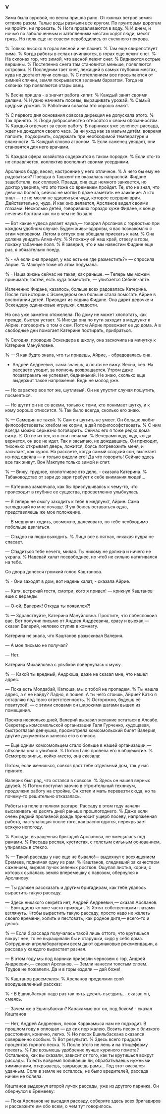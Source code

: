 ### V

Зима была суровой, но весна пришла рано.
От южных ветров земля оттаяла разом.
Талые воды размыли все кругом.
По грунтовым дорогам ни пройти, ни проехать.
% Ноги проваливаются в воду.
% И днем, и ночью по заболоченным и затопленным местам ходят люди, месят грязь.
Но поля еще не совсем освободились от снежного покрова.

% Только высоко в горах весной и не пахнет.
% Там еще свирепствует зима.
% Когда работы в селах начинаются, в горах еще лежит снег.
% На склонах гор, что зимой, что весной лежит снег.
% Виднеются острые вершины.
% Постепенно снега там становится меньше, появляются островки.
% Последним тает снег, лежащий в самых глубоких местах, куда не достают лучи солнца.
% С потеплением все просыпаются от зимней спячки, земля покрывается зеленым бархатом.
Тогда на склонах гор появляются отары овец.

% Весна пришла - а значит работа кипит.
% Каждый занят своими делами.
% Нужно начинать посевы, выращивать урожай.
% Самый щедрый урожай.
% Работники совхоза это хорошо знают.

% С первого дня основания совхоза дирекция не допускала этого.
% Так принято.
% Люди добросовестно относятся к своим обязанностям.
% Каждый отвечает за свою работу.
В парниках уже зеленеет рассада, ждет не дождется своего часа.
За ни уход как за малым дитём: вовремя папоить, подкормить, содержать при необходимой температуре и влажности.
% Каждый словно агроном.
% Если саженец увядает, они становятся для него врачами.

% Каждая сфера хозяйства содержится в таком порядке.
% Если кто-то не справляется, коллектив восполнит своими усердиями.

Арсланов бодр, весел, настроение у него отличное.
% А чего бы ему не радоваться?
Поездка в Ташкент не оказалась напраспой.
Фидане защебетала, как соловей.
Правда, она еще немного заикается, но доктор уверила, что это тоже со временем пройдет.
Те, кто не знал, что девочка болела, сейчас не могли б даже заметить ее заикание.
А кто знал — те не могли не удивляться чуду, которое свершил врач.
Действительно, чудо.
И как оно делается, Арсланов видел своими глазами.
Несколько детей, говоривших гораздо хуже Фидане, к концу лечения болтали как ни в чем не бывало.

— Вот какие чудеса делает наука,— говорил Арсланов с гордостью при каждом удобном случае.
Будем живы-здоровы, я вас познакомлю с этим человеком.
Летом в отпуск она обещала приехать к нам.
% Она должна увидеть Алма-Ату.
% Я покажу ей наш край, отвезу в горы, покажу табачные поля.
% Я заверил, что и мы навестим Фидане еще раз, я обязательно поеду.

% - «А если она приедет, у нас есть ее где разместить?» — спросила Айрие.
% Макпуле тоже об этом подумала.

% - Наша жизнь сейчас не такая, как раньше.
— Теперь мы можем принимать гостей, есть куда поместить, — улыбается Себиля-апте.

Излечению Фидане, казалось, больше всех радовалась Катерина.
После той истории с Эскендером она больше стала помогать Айрие в воспитании детей.
Приводит из садика Фидане.
Она дарит девочке и Эскендеру одинаковые игрушки, сладости.

Но она уже заметно отяжелела.
По дому не может хлопотать, как прежде, быстра устает.
% Иногда она по пути заходит в медпункт к Айрие.
поговорить о том о сем.
Потом Айрие провожает ее до дома.
А в свободные дни помогает Катерине постирать, прибраться.

% Сегодня, проводив Эскендера в школу, она заскочила на минутку к Катерине Мануйловне.

% — Я как будто знала, что ты придешь, Айрие, - обрадовалась она.
- Андрей Андреевич, сама знаешь, я почти не вижу.
Весна, сев.
На рассвете уходит, за полночь возвращается.
Утром даже позавтракать не успевает, бедненький.
Не знаю, сколько еще выдержит такое напряжение.
Ведь не молод уже.

— Но характер все тот же, шутливый.
Он не упустит случая пошутить, посмеяться.

— Но шутит он не со всеми, только с теми, кто понимает шутку, и к кому хорошо относится.
% Так было всегда, сколько его знаю.

% — Самедин не такой.
% Сам он шутить не умеет.
Он больше любит философствовать: хлебом не корми, а дай пофилософствовать.
% С ним всегда можно серьезно поговорить.
Сейчас его я тоже редко дома вижу.
% Он не из тех, кто спит ночами.
% Вечерами жду, жду, когда вернется, он все не идет.
Так и засыпаю, не дождавшись.
Он приходит, тихонько открывает дверь, ложится, боясь потревожить меня, и засыпает, как сурок.
На рассвете, когда самый сладкий сон, вылезает из-под одеяла — и только видели его!
Да что говорить!
Сейчас здесь все так живут.
Вон Макпуле только зимой и спит.

% — Вижу, трудное, хлопотливое это дело, - сказала Катерина.
% Табаководство от зари до зари требует к себе внимания людей...

— Катерина замолчала, как бы прислушиваясь к чему-то, что происходит в глубине ее существа, просветленно улыбнулась.

— Я теперь не смогу заходить к тебе в медпункт, Айрие.
Сама заглядывай ко мне почаще.
Я уж боюсь оставаться одна, представляешь же мое положение.

— В медпункт ходить, возможпо, далековато, по тебе необходимо побольше двигаться.

— Стыдно на люди выходить.
% Лицо все в пятнах, никакая пудра не спасает.

— Стыдиться тебе нечего, милая.
Ты никому не должна и ничего не украла.
% Надевай халат посвободнее, но чтоб не сильно натягивался на тебе.

Со двора донесся громкий голос Каштанова.

% - Они заходят в дом, вот надень халат, - сказала Айрие. 

— Катя, встречай гостя, смотри, кого я привел! — крикнул Каштанов еще с веранды.

— О-ой, Валерик!
Откуда ты появился?!

% — Здравствуйте, Катерина Мануйловна.
Простите, что побеспокоил вас.
Вот получил письмо от Андрея Андреевича, сразу и выехал,— сказал Валерий, неловко ступив в комнату.

Катерина не знала, что Каштанов разыскивал Валерия.

— А мое письмо не получал?

— Нет.

Катерина Михайловна с улыбкой повернулась к мужу.

% — Какой ты вредный, Андрюша, даже не сказал мне, что нашел адрес.

— Пока есть Молдабай, Катюша, мы с тобой не пропадем.
% Ты нашла адрес, а я не найду?
Ладно, я пошел.
А ты чего стоишь, Айрие?
Катю я оставляю под твою ответственность.
% Осторожно, будешь её повитухой! — с этими словами он широкими шагами вышел из помещения.

Прожив несколько дней, Валерий выразил желание остаться в Алсабе.
Секретарь комсомольской организации Галя Гурченко, худощавая, быстроглазая девчушка, просмотрела комсомольский билет Валерия, другие документы и занесла его в список.

— Еще одним комсомольцем стало больше в нашей организации,— объявила она с улыбкой.
% Потом Галя провела его в общежитие.
% Осмотрев жилье, койко-место, она сказала:

Потом, если женишься, совхоз даст тебе отдельный дом, так у нас принято.

Валерик был рад, что остался в совхозе.
% Здесь он нашел верных друзей.
% Потом поступил заочно в строительный техникум, продолжил работу на стройке.
Он хотел и мать перевезти сюда, но та почему-то решительно отказалась.

Работы на поле в полном разгаре.
Рассаду в этом году начали высаживать на десять дней раньше прошлогоднего.
% Даже если очень редкий проливной дождь приносит ущерб посеву, напряжённая работа, наступающая после того, как распогодится, перекрывает всякую непогоду.

% Рассада, выращенная бригадой Арсланова, не вмещалась под рамами.
% Рассада рослая, кустистая, с толстым сильным основанием, упиралась в стекло.

% — Такой рассады у нас еще не бывало!— выдохнул с восхищением Еремеев, поднимая одну из рам.
% Каштанов, следивший за качеством саженцем, вырвал пучок зеленых ростков.
Ощупал листья, корни, с которых сыпалась земля вперемешку с павозом, обернулся к Арсланову:

— Ты должен рассказать и другим бригадирам, как тебе удалось вырастить такую рассаду.

— Здесь никакого секрета нет, Андрей Андреевич,— сказал Арсланов.
— Бригадиры ко мне часто приходят.
% Хотят собственными глазами взглянуть.
Чтобы вырастить такую рассаду, просто надо не жалеть своего времени, холить и пестовать, как родное дитя,— всего-то и делов.

% — Если б рассада получалась такой лишь оттого, что крутишься вокруг нее, то ее выращивали бы и старушки, сидя у себя дома.
Сотрудники агролаборатории всем дают одинаковые рекомендации, а рассада у каждого вырастает разная.

— В этом году мы под парники привезли чернозем с гор, Андрей Андреевич,— сказал Арсланов.
— Земли нанесли толстым слоем.
Трудов не пожалели.
Да и в горы ездили — дай боже!

% Каштанов рассмеялся.
% Арсланов продолжил свой воодушевленный рассказ:

% - В Ешильбаскан надо раз так пять-десять съездить, - сказал он, смеясь.

— Зачем же в Ешильбаскан?
Каракамыс вот он, под боком! - сказал Каштанов

— Нет, Андрей Андреевич, песок Каракамыса нам не подходит.
В прошлом году я оплошал — до сих пор жалею.
Возить песок с близкого расстояния, конечно, легко.
% Но песок Ешильбаскана оказался совершенно особым.
% Вот результат.
% Здесь всего тридцать процентов горного песка.
% После этого не лень и на птицеферму поехать.
% Где возьмешь удобрение лучше куриного помета?
Остальное, как вы сказали, зависит от того, как ты крутишься вокруг рассады.
То есть вовремя поливаешь ли, обрабатываешь нужными химикатами, открываешь, закрываешь рамы...
Год этот оказался удачным.
Соли в земле не осталось, не было вредителей, рассада ничем не болела.

Каштанов выдернул второй лучок рассады, уже из другого парника.
Он обернулся к Еремееву:

— Пока Арсланов не высадил рассаду, соберите здесь всех бригадиров и расскажите им обо всем, о чем тут говорилось.